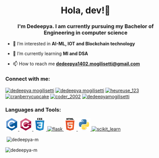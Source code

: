 <h1 align="center"> Hola, dev!👋</h1>
<h3 align="center">I'm Dedeepya. I am currently pursuing my Bachelor of Engineering in computer science</h3>

- 🔭 I’m interested in **AI-ML, IOT and Blockchain technology**

- 🌱 I’m currently learning **Ml and DSA**

- 📫 How to reach me **dedeepya1402.mogilisetti@gmail.com**

<h3 align="left">Connect with me:</h3>
<p align="left">
<a href="https://linkedin.com/in/dedeepya mogilisetti" target="blank"><img align="center" src="https://raw.githubusercontent.com/rahuldkjain/github-profile-readme-generator/master/src/images/icons/Social/linked-in-alt.svg" alt="dedeepya mogilisetti" height="30" width="40" /></a>
<a href="https://kaggle.com/dedeepya mogilisetti" target="blank"><img align="center" src="https://raw.githubusercontent.com/rahuldkjain/github-profile-readme-generator/master/src/images/icons/Social/kaggle.svg" alt="dedeepya mogilisetti" height="30" width="40" /></a>
<a href="https://www.codechef.com/users/heureuse_123" target="blank"><img align="center" src="https://cdn.jsdelivr.net/npm/simple-icons@3.1.0/icons/codechef.svg" alt="heureuse_123" height="30" width="40" /></a>
<a href="https://www.hackerrank.com/cranberrycupcake" target="blank"><img align="center" src="https://raw.githubusercontent.com/rahuldkjain/github-profile-readme-generator/master/src/images/icons/Social/hackerrank.svg" alt="cranberrycupcake" height="30" width="40" /></a>
<a href="https://www.leetcode.com/coder_2002" target="blank"><img align="center" src="https://raw.githubusercontent.com/rahuldkjain/github-profile-readme-generator/master/src/images/icons/Social/leet-code.svg" alt="coder_2002" height="30" width="40" /></a>
<a href="https://auth.geeksforgeeks.org/user/dedeepyamogilisetti" target="blank"><img align="center" src="https://raw.githubusercontent.com/rahuldkjain/github-profile-readme-generator/master/src/images/icons/Social/geeks-for-geeks.svg" alt="dedeepyamogilisetti" height="30" width="40" /></a>
</p>

<h3 align="left">Languages and Tools:</h3>
<p align="left"> <a href="https://www.cprogramming.com/" target="_blank"> <img src="https://raw.githubusercontent.com/devicons/devicon/master/icons/c/c-original.svg" alt="c" width="40" height="40"/> </a> <a href="https://www.w3schools.com/cpp/" target="_blank"> <img src="https://raw.githubusercontent.com/devicons/devicon/master/icons/cplusplus/cplusplus-original.svg" alt="cplusplus" width="40" height="40"/> </a> <a href="https://www.w3schools.com/css/" target="_blank"> <img src="https://raw.githubusercontent.com/devicons/devicon/master/icons/css3/css3-original-wordmark.svg" alt="css3" width="40" height="40"/> </a> <a href="https://flask.palletsprojects.com/" target="_blank"> <img src="https://www.vectorlogo.zone/logos/pocoo_flask/pocoo_flask-icon.svg" alt="flask" width="40" height="40"/> </a> <a href="https://www.w3.org/html/" target="_blank"> <img src="https://raw.githubusercontent.com/devicons/devicon/master/icons/html5/html5-original-wordmark.svg" alt="html5" width="40" height="40"/> </a>  <a href="https://www.python.org" target="_blank"> <img src="https://raw.githubusercontent.com/devicons/devicon/master/icons/python/python-original.svg" alt="python" width="40" height="40"/> </a> <a href="https://scikit-learn.org/" target="_blank"> <img src="https://upload.wikimedia.org/wikipedia/commons/0/05/Scikit_learn_logo_small.svg" alt="scikit_learn" width="40" height="40"/> </a> </p>

<p>&nbsp;<img align="center" src="https://github-readme-stats.vercel.app/api?username=dedeepya-m&show_icons=true&locale=en" alt="dedeepya-m" /></p>

<p><img align="center" src="https://github-readme-streak-stats.herokuapp.com/?user=dedeepya-m&" alt="dedeepya-m" /></p>
